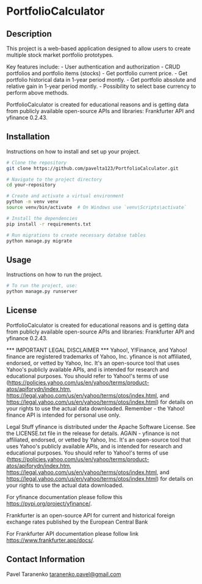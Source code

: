 # PortfolioCalculator

## Description
This project is a web-based application designed to allow users to create multiple stock market portfolio prototypes. 

Key features include:
	- User authentication and authorization
	- CRUD portfolios and portfolio items (stocks)
	- Get portfolio current price.
	- Get portfolio historical data in 1-year period montly.
	- Get portfolio absolute and relative gain in 1-year period montly.
	- Possibility to select base currency to perform above methods.

PortfolioCalculator is created for educational reasons and is getting data from publicly available open-source APIs and libraries: Frankfurter API and yfinance 0.2.43.


## Installation
Instructions on how to install and set up your project.

```bash
# Clone the repository
git clone https://github.com/pavelta123/PortfolioCalculator.git

# Navigate to the project directory
cd your-repository

# Create and activate a virtual environment
python -m venv venv
source venv/bin/activate  # On Windows use `venv\Scripts\activate`

# Install the dependencies
pip install -r requirements.txt

# Run migrations to create necessary databse tables
python manage.py migrate
```
## Usage
Instructions on how to run the project.

```bash
# To run the project, use:
python manage.py runserver
```
## License

PortfolioCalculator is created for educational reasons and is getting data from publicly available open-source APIs and libraries: Frankfurter API and yfinance 0.2.43.

*** IMPORTANT LEGAL DISCLAIMER *** Yahoo!, Y!Finance, and Yahoo! finance are registered trademarks of Yahoo, Inc. yfinance is not affiliated, endorsed, or vetted by Yahoo, Inc. It's an open-source tool that uses Yahoo's publicly available APIs, and is intended for research and educational purposes. You should refer to Yahoo!'s terms of use (https://policies.yahoo.com/us/en/yahoo/terms/product-atos/apiforydn/index.htm, https://legal.yahoo.com/us/en/yahoo/terms/otos/index.html, and https://legal.yahoo.com/us/en/yahoo/terms/otos/index.html) for details on your rights to use the actual data downloaded. Remember - the Yahoo! finance API is intended for personal use only.

Legal Stuff yfinance is distributed under the Apache Software License. See the LICENSE.txt file in the release for details. AGAIN - yfinance is not affiliated, endorsed, or vetted by Yahoo, Inc. It's an open-source tool that uses Yahoo's publicly available APIs, and is intended for research and educational purposes. You should refer to Yahoo!'s terms of use (https://policies.yahoo.com/us/en/yahoo/terms/product-atos/apiforydn/index.htm, https://legal.yahoo.com/us/en/yahoo/terms/otos/index.html, and https://legal.yahoo.com/us/en/yahoo/terms/otos/index.html) for details on your rights to use the actual data downloaded.

For yfinance documentation please follow this https://pypi.org/project/yfinance/.

Frankfurter is an open-source API for current and historical foreign exchange rates published by the European Central Bank

For Frankfurter API documentation please follow link https://www.frankfurter.app/docs/.


## Contact Information
Pavel Taranenko
taranenko.pavel@gmail.com
